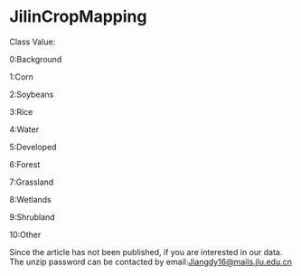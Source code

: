# JilinCropMapping

Class Value:

0:Background

1:Corn

2:Soybeans

3:Rice

4:Water

5:Developed

6:Forest

7:Grassland

8:Wetlands

9:Shrubland

10:Other

Since the article has not been published, if you are interested in our data. The unzip password can be contacted by email:Jiangdy16@mails.jlu.edu.cn
